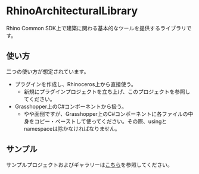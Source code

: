# RhinoArchitecturalLibrary
Rhino Common SDK上で建築に関わる基本的なツールを提供するライブラリです。

## 使い方
二つの使い方が想定されています。
* プラグインを作成し、Rhinoceros上から直接使う。
  * 新規にプラグインプロジェクトを立ち上げ、このプロジェクトを参照してください。
* Grasshopper上のC#コンポーネントから扱う。
  * やや面倒ですが、Grasshopper上のC#コンポーネントに各ファイルの中身をコピー・ペーストして使ってください。その際、usingとnamespaceは除かなければなりません。

## サンプル
サンプルプロジェクトおよびギャラリーは[こちら](https://github.com/kurema/CellTower)を参照してください。
